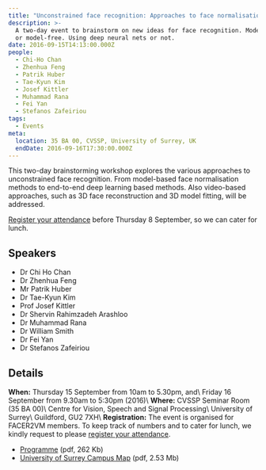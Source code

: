 ```yaml
---
title: "Unconstrained face recognition: Approaches to face normalisation"
description: >-
  A two-day event to brainstorm on new ideas for face recognition. Model-based
  or model-free. Using deep neural nets or not.
date: 2016-09-15T14:13:00.000Z
people:
  - Chi-Ho Chan
  - Zhenhua Feng
  - Patrik Huber
  - Tae-Kyun Kim
  - Josef Kittler
  - Muhammad Rana
  - Fei Yan
  - Stefanos Zafeiriou
tags:
  - Events
meta:
  location: 35 BA 00, CVSSP, University of Surrey, UK
  endDate: 2016-09-16T17:30:00.000Z
---
```


This two-day brainstorming workshop explores the various approaches to
unconstrained face recognition. From model-based face normalisation methods to
end-to-end deep learning based methods. Also video-based approaches, such as 3D
face reconstruction and 3D model fitting, will be addressed.

[Register your attendance][REGISTER] before Thursday 8 September, so we can
cater for lunch.

Speakers
--------
* Dr Chi Ho Chan
* Dr Zhenhua Feng
* Mr Patrik Huber
* Dr Tae-Kyun Kim
* Prof Josef Kittler
* Dr Shervin Rahimzadeh Arashloo
* Dr Muhammad Rana
* Dr William Smith
* Dr Fei Yan
* Dr Stefanos Zafeiriou

Details
-------
**When:** Thursday 15 September from 10am to 5.30pm, and\\
Friday 16 September from 9.30am to 5:30pm (2016)\\
**Where:** CVSSP Seminar Room (35 BA 00)\\
Centre for Vision, Speech and Signal Processing\\
University of Surrey\\
Guildford, GU2 7XH\\
**Registration:** The event is organised for FACER2VM members. To keep track of
numbers and to cater for lunch, we kindly request to please [register your
attendance][REGISTER].

* [Programme][PROGRAMME] (pdf, 262 Kb)
* [University of Surrey Campus Map][CAMPUSMAP] (pdf, 2.53 Mb)



[REGISTER]: https://goo.gl/8Mwc6o
[PROGRAMME]: https://ln.facer2vm.org/facer2vm-ws-ufr_agenda
[CAMPUSMAP]: https://ln.facer2vm.org/surrey-campus-map
